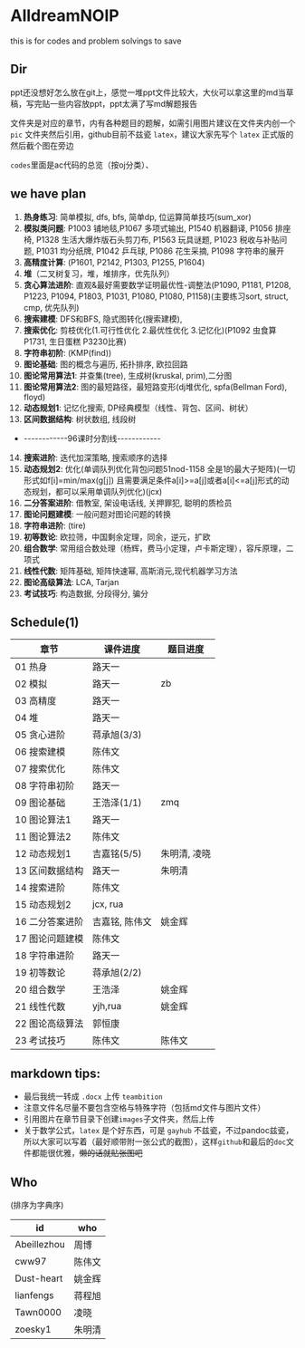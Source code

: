 # AlldreamNOIP

this is for codes and problem solvings to save

## Dir

ppt还没想好怎么放在git上，感觉一堆ppt文件比较大，大伙可以拿这里的md当草稿，写完贴一些内容放ppt，ppt太满了写md解题报告

文件夹是对应的章节，内有各种题目的题解，如需引用图片建议在文件夹内创一个 `pic` 文件夹然后引用，github目前不兹瓷 `latex`，建议大家先写个 `latex` 正式版的然后截个图在旁边

`codes`里面是ac代码的总览（按oj分类）、

## we have plan

1. **热身练习**: 简单模拟, dfs, bfs, 简单dp, 位运算简单技巧(sum_xor)
2. **模拟类问题**: P1003 铺地毯,P1067 多项式输出, P1540 机器翻译, P1056 排座椅, P1328 生活大爆炸版石头剪刀布, P1563 玩具谜题, P1023 税收与补贴问题, P1031 均分纸牌, P1042 乒乓球, P1086 花生采摘, P1098 字符串的展开
3. **高精度计算**: (P1601, P2142, P1303, P1255, P1604)
4. **堆**（二叉树复习，堆，堆排序，优先队列）
5. **贪心算法进阶**: 直观&最好需要数学证明最优性-调整法(P1090, P1181, P1208, P1223, P1094, P1803, P1031, P1080, P1080, P1158)(主要练习sort, struct, cmp, 优先队列)
6. **搜索建模**: DFS和BFS, 隐式图转化(搜索建模), 
7. **搜索优化**: 剪枝优化(1.可行性优化  2.最优性优化  3.记忆化)(P1092 虫食算 P1731, 生日蛋糕 P3230比赛)
8. **字符串初阶**: (KMP(find))
9. **图论基础**: 图的概念与遍历, 拓扑排序, 欧拉回路
10. **图论常用算法1**: 并查集(tree), 生成树(kruskal, prim),二分图
11. **图论常用算法2**: 图的最短路径，最短路变形(dj堆优化, spfa(Bellman Ford), floyd)
12. **动态规划1**: 记忆化搜索, DP经典模型（线性、背包、区间、树状）
13. **区间数据结构**: 树状数组, 线段树
- ------------96课时分割线------------
14. **搜索进阶**: 迭代加深策略, 搜索顺序的选择
15. **动态规划2**: 优化(单调队列优化背包问题51nod-1158 全是1的最大子矩阵)(一切形式如f[i]=min/max(g[j]) 且需要满足条件a[i]>=a[j]或者a[i]<=a[j]形式的动态规划，都可以采用单调队列优化)(jcx)
16. **二分答案进阶**: 借教室, 架设电话线, 关押罪犯, 聪明的质检员
17. **图论问题建模**: 一般问题对图论问题的转换
18. **字符串进阶**: (tire)
19. **初等数论**: 欧拉筛，中国剩余定理，同余，逆元，扩欧
20. **组合数学**: 常用组合数处理（杨辉，费马小定理，卢卡斯定理），容斥原理，二项式
21. **线性代数**: 矩阵基础, 矩阵快速幂, 高斯消元,现代机器学习方法
22. **图论高级算法**: LCA, Tarjan
23. **考试技巧**: 构造数据, 分段得分, 骗分


## Schedule(1)

章节|课件进度|题目进度
---|---|---
01 热身 | 路天一 |
02 模拟 | 路天一 | zb
03 高精度 | 路天一 |
04 堆 | 路天一 |
05 贪心进阶 | 蒋承旭(3/3) |
06 搜索建模 | 陈伟文 | 
07 搜索优化 | 陈伟文 |
08 字符串初阶 | 路天一 |
09 图论基础| 王浩泽(1/1)| zmq
10 图论算法1 | 路天一 |
11 图论算法2 | 陈伟文 |
12 动态规划1 | 吉嘉铭(5/5) | 朱明清, 凌晓
13 区间数据结构| 路天一 | 朱明清
14 搜索进阶 | 陈伟文 |
15 动态规划2 | jcx, rua |
16 二分答案进阶 | 吉嘉铭, 陈伟文 | 姚金辉
17 图论问题建模 | 陈伟文 |
18 字符串进阶 | 路天一 |
19 初等数论 | 蒋承旭(2/2) |
20 组合数学 | 王浩泽 | 姚金辉
21 线性代数 | yjh,rua | 姚金辉
22 图论高级算法 | 郭恒康 |
23 考试技巧 | 陈伟文 | 陈伟文

## markdown tips:
- 最后我统一转成 `.docx` 上传 `teambition`
- 注意文件名尽量不要包含空格与特殊字符（包括md文件与图片文件）
- 引用图片在章节目录下创建`images`子文件夹，然后上传
- 关于数学公式，`latex` 是个好东西，可是 `gayhub` 不兹瓷，不过pandoc兹瓷，所以大家可以写着（最好顺带附一张公式的截图），这样`github`和最后的`doc`文件都能很优雅，~~懒的话就贴张图吧~~

## Who

(排序为字典序)

id |who
--- | ---
Abeillezhou| 周博
cww97 | 陈伟文
Dust-heart | 姚金辉
lianfengs | 蒋程旭
Tawn0000 | 凌晓
zoesky1 | 朱明清